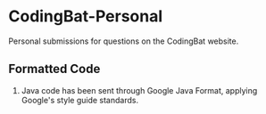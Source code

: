 # CodingBat-Personal
Personal submissions for questions on the CodingBat website.

## Formatted Code
1. Java code has been sent through Google Java Format, applying Google's style guide standards.